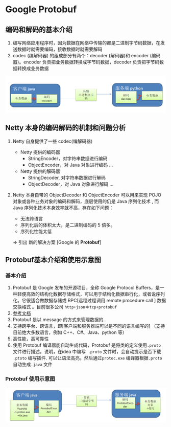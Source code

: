 # Google Protobuf

## 编码和解码的基本介绍

1. 编写网络应用程序时，因为数据在网络中传输的都是二进制字节码数据，在发送数据时就需要编码，接收数据时就需要解码 
2. codec (编解码器) 的组成部分有两个：decoder (解码器)和 encoder (编码器)。encoder 负责把业务数据转换成字节码数据，decoder 负责把字节码数据转换成业务数据

![]( https://raw.githubusercontent.com/HomanLiang/study-demo/main/netty-demo/document/pic/8_1.png )



## Netty 本身的编码解码的机制和问题分析

1. Netty 自身提供了一些 codec(编解码器)

   - Netty 提供的编码器
     - StringEncoder，对字符串数据进行编码
     - ObjectEncoder，对 Java 对象进行编码
        ...
   - Netty 提供的解码器
     - StringDecoder, 对字符串数据进行解码
     - ObjectDecoder，对 Java 对象进行解码
       ...

2. Netty 本身自带的 ObjectDecoder 和 ObjectEncoder 可以用来实现 POJO 对象或各种业务对象的编码和解码，底层使用的仍是 Java 序列化技术 , 而Java 序列化技术本身效率就不高，存在如下问题：

   - 无法跨语言
   - 序列化后的体积太大，是二进制编码的 5 倍多。
   - 序列化性能太低

   => 引出 新的解决方案 [Google 的 **Protobuf**]



## Protobuf基本介绍和使用示意图

### 基本介绍

1. Protobuf 是 Google 发布的开源项目，全称 Google Protocol Buffers，是一种轻便高效的结构化数据存储格式，可以用于结构化数据串行化，或者说序列化。它很适合做数据存储或 RPC[远程过程调用  remote procedure call ] 数据交换格式 。目前很多公司 `http+json`=>`tcp+protobuf`
2. [参考文档](https://developers.google.com/protocol-buffers/docs/proto)
3. Protobuf 是以 message 的方式来管理数据的.
4. 支持跨平台、跨语言，即[客户端和服务器端可以是不同的语言编写的] （支持目前绝大多数语言，例如 C++、C#、Java、python 等）
5. 高性能，高可靠性
6. 使用 Protobuf 编译器能自动生成代码，Protobuf 是将类的定义使用`.proto` 文件进行描述。说明，在idea 中编写` .proto` 文件时，会自动提示是否下载` .ptoto` 编写插件. 可以让语法高亮。然后通过`protoc.exe` 编译器根据`.proto` 自动生成`.java` 文件

### Protobuf 使用示意图

![]( https://raw.githubusercontent.com/HomanLiang/study-demo/main/netty-demo/document/pic/8_2.png )











































